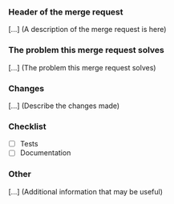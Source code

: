 ### Header of the merge request

[...] (A description of the merge request is here)

### The problem this merge request solves

[...] (The problem this merge request solves)

### Changes

[...] (Describe the changes made)

### Checklist
- [ ] Tests
- [ ] Documentation

### Other

[...] (Additional information that may be useful)
